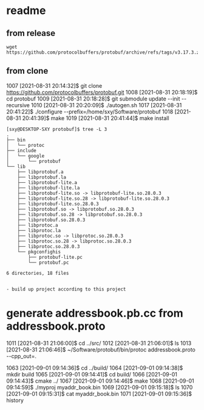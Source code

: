 # readme 

## from release 
```
wget https://github.com/protocolbuffers/protobuf/archive/refs/tags/v3.17.3.zip
```

## from clone 

 1007  [2021-08-31 20:14:32]$ git clone https://github.com/protocolbuffers/protobuf.git
 1008  [2021-08-31 20:18:19]$ cd protobuf
 1009  [2021-08-31 20:18:28]$ git submodule update --init --recursive
 1010  [2021-08-31 20:20:09]$ ./autogen.sh
 1017  [2021-08-31 20:41:22]$ ./configure --prefix=/home/sxy/Software/protobuf
 1018  [2021-08-31 20:41:39]$ make
 1019  [2021-08-31 20:41:44]$ make install

```
[sxy@DESKTOP-SXY protobuf]$ tree -L 3
.
├── bin
│   └── protoc
├── include
│   └── google
│       └── protobuf
└── lib
    ├── libprotobuf.a
    ├── libprotobuf.la
    ├── libprotobuf-lite.a
    ├── libprotobuf-lite.la
    ├── libprotobuf-lite.so -> libprotobuf-lite.so.28.0.3
    ├── libprotobuf-lite.so.28 -> libprotobuf-lite.so.28.0.3
    ├── libprotobuf-lite.so.28.0.3
    ├── libprotobuf.so -> libprotobuf.so.28.0.3
    ├── libprotobuf.so.28 -> libprotobuf.so.28.0.3
    ├── libprotobuf.so.28.0.3
    ├── libprotoc.a
    ├── libprotoc.la
    ├── libprotoc.so -> libprotoc.so.28.0.3
    ├── libprotoc.so.28 -> libprotoc.so.28.0.3
    ├── libprotoc.so.28.0.3
    └── pkgconfighis
        ├── protobuf-lite.pc
        └── protobuf.pc

6 directories, 18 files


- build up project according to this project 

```
# generate addressbook.pb.cc from addressbook.proto
 1011  [2021-08-31 21:06:00]$ cd ../src/
 1012  [2021-08-31 21:06:01]$ ls
 1013  [2021-08-31 21:06:46]$ ~/Software/protobuf/bin/protoc addressbook.proto --cpp_out=.


 1063  [2021-09-01 09:14:36]$ cd ../build/
 1064  [2021-09-01 09:14:38]$ mkdir build
 1065  [2021-09-01 09:14:41]$ cd build/
 1066  [2021-09-01 09:14:43]$ cmake ../
 1067  [2021-09-01 09:14:46]$ make
 1068  [2021-09-01 09:14:59]$ ./myproj myaddr_book.bin
 1069  [2021-09-01 09:15:18]$ ls
 1070  [2021-09-01 09:15:31]$ cat myaddr_book.bin 
 1071  [2021-09-01 09:15:36]$ history
```